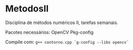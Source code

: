 # MetodosII
Disciplina de métodos numéricos II, tarefas semanais.

Pacotes necessários:
    OpenCV
    Pkg-config






Compile com:
    ```g++ contorno.cpp `g-config --libs opencv`
    ```

